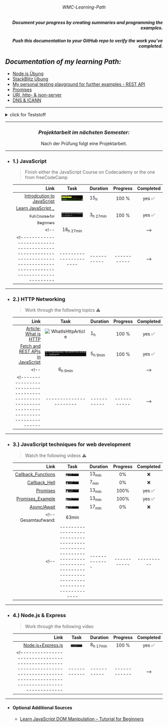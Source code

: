 ###### <p align="center"> WMC-Learning-Path </p>
 
##### <p align="right"> Document your progress by creating summaries and programming the examples.  </p>
##### <p align="right"> Push this documentation to your GitHub repo to verify the work you've completed. </p>  

## *Documentation of my learning Path:* 
- [Node.js Übung](https://github.com/IxI-Enki/WMCUebung-003)
- [StackBlitz Übung](https://github.com/IxI-Enki/WMCUebung-001)  
- [My personal testing playground for further examples - REST API](https://github.com/IxI-Enki/WmcUebung-004)
- [Promises](https://github.com/IxI-Enki/WmcUebung-005)
- [URI, http- & json-server](https://github.com/IxI-Enki/WmcUebung-006)
- [DNS & ICANN](https://github.com/IxI-Enki/WmcUebung-007)
---

<details>
  <summary> click for Teststoff </summary>

### *Zusammenfassung des Teststoffs:*

- *Lernmaterialien:*  
  - Inhalte aus dem 5-stündigen Video sind prüfungsrelevant.  
  - Materialien auf Moodle sind ebenfalls prüfungsrelevant.

### *Themen für die Prüfung:*

#### *1. Asynchroner Code (Promises):*
  - Verständnis und Anwendung von asynchronem Code.  
  - Promises: Beispiele, Pseudocode schreiben und verstehen.  ✅  

#### *2. Multiple-Choice-Fragen:*  
  - *HTTP und HTTPS:* Methoden und Grundlagen.  
  - *JSON:* Was ist JSON, wie verwendet man es? Umgang mit JSON-Dateien (Vergleich mit XML).  
  - *DNS:* Grundlagen, Funktionsweise.  ✅  
  - *Fehlercodes:* Kategorien von Server- und Client-Fehlern (z. B. 404, 505, 303, 202).  ✅  

#### *3. Offene Fragen:*  
  - Unterschiede und Erklärung von synchronem und asynchronem Code.  
  - URL-Aufbau: Parameter, Struktur, Bestandteile.  ✅
  - Verständnis von HTTP-Methoden und deren Einsatz.  

#### *4. REST API (100% wichtig):*
  - Funktionalität von REST APIs erklären:  ✅  
    - Aufbau eines Requests und einer Response. ✅  
    - Daten parsen und weiterverarbeiten.  ✅  
  - Verständnis, wie REST APIs arbeiten und was sie ermöglichen.  ✅  

*Hinweis:* Alle Inhalte des Test haben gesamt eine Gewichtung von insgesamt 100 Punkten.
 
</details>

---
<div align="center">

### *Projektarbeit im nächsten Semester:*   
Nach der Prüfung folgt eine Projektarbeit. 
</div>

--- 
- ### 1.) JavaScript
  > Finish either the JavaScript Course on Codecademy or the one from freeCodeCamp

  <!----------------------------------------------------------------------------------------------------------------|----------------------|-----------|------------|-->  
   |          Link | Task                                                                                    | Duration            | Progress | Completed |  
   |--------------:|:---------------------------------------------------------------------------------------:|:--------------------|:--------:|:---------:|  
   | [ Introdcution to JavaScript ](https://www.codecademy.com/learn/introduction-to-javascript)               |  <img src="./img/learn-javascript.png" alt="learn-javascript" width=80%>         | 15<sub>h</sub>      |  100 %   |  yes ✅  |  
   | [ Learn JavaScript <sub> - Full Course for Beginners</sub>](https://www.youtube.com/watch?v=PkZNo7MFNFg) |   <img src="./img/javaCodeCamp.png" alt="javaCodeCamp" width=80%>                                        | 3<sub>h 27min</sub> |  100 %   |  yes ✅  |  
  <!--                                                                                                              | 18<sub>h 27min</sub> |           |           |-->  
  <!----------------------------------------------------------------------------------------------------------------|----------------------|-----------|-----------|-->  

---
- ### 2.) HTTP Networking
  > Work through the following topics ⚠️

  <!-------------------------------------------------------------------------------------|----------------------|-----------|------------|-->  
   |  Link | Task                                                                   | Duration            | Progress | Completed |  
   |------:|:----------------------------------------------------------------------:|:--------------------|:--------:|:---------:|  
   | [Article: What is HTTP](https://www.freecodecamp.org/news/what-is-http/)        | ![WhatIsHttpArticle](https://github.com/user-attachments/assets/db2126a6-0dca-4704-8b70-2672e5d029e5)  | 1<sub>h</sub>       |   100 %  |  yes ✅  |  
   | [Fetch and REST APIs in JavaScript](https://www.youtube.com/watch?v=2JYT5f2isg4) | <img src="./img/restCodeCamp.png" alt="restCodeCamp" width=100%>                                      | 5<sub>h 9min</sub>  |   100 %  |  yes ✅  |  
  <!--                                                                                   |  6<sub>h 9min</sub>  |           |           |-->  
  <!-------------------------------------------------------------------------------------|----------------------|-----------|-----------|-->  

---
- ### 3.) JavaScript techniques for web development 
  > Watch the following videos ⚠️

  <!-------|--------------------------------------------------------------------------------------------------------------------|-----------|-----------|------------|-->  
   | Link | Task                                                                                                        | Duration  | Progress | Completed |  
   |-----:|:-----------------------------------------------------------------------------------------------------------:|:----------|:--------:|:---------:|  
   | [ Callback_Functions ](https://www.youtube.com/watch?v=GWq0XETTOTk&list=PLnHJACx3NwAfRUcuKaYhZ6T5NRIpzgNGJ&index=13) | <img src="./img/callbackNuggets.png" alt="callbackNuggets" width=50%>               | 13<sub>min</sub>  |   0%  |    ❌   |  
   | [ Callback_Hell ](https://www.youtube.com/watch?v=bx9xYPt2tdc&list=PLnHJACx3NwAfRUcuKaYhZ6T5NRIpzgNGJ&index=14)      | <img src="./img/callbackHellNuggets.png" alt="callbackHellNuggets" width=50%>       |  7<sub>min</sub>  |   0%  |    ❌   |  
   | [ Promises ](https://www.youtube.com/watch?v=IBjmTlShf6U&list=PLnHJACx3NwAfRUcuKaYhZ6T5NRIpzgNGJ&index=15)           | <img src="./img/promisesNuggets.png" alt="promisesNuggets" width=50%>               |  13<sub>min</sub> |  100% | yes ✅  |  
   | [ Promises_Example ](https://www.youtube.com/watch?v=GKVA6jYrgKc&list=PLnHJACx3NwAfRUcuKaYhZ6T5NRIpzgNGJ&index=16)   | <img src="./img/promisesExampleNuggets.png" alt="promisesExampleNuggets" width=50%> | 13<sub>min</sub>  |  100% | yes ✅  |  
   | [ Async/Await ](https://www.youtube.com/watch?v=iHrVo5fvmzE&list=PLnHJACx3NwAfRUcuKaYhZ6T5NRIpzgNGJ&index=17)      | <img src="./img/asyncNuggets.png" alt="asyncNuggetsNuggets" width=50%>              | 17<sub>min</sub>  |   0%  |    ❌   |  
  <!--                                                                                                          Gesamtaufwand:  |   63min     |          |           |  
  <!--|-------------------------------------------------------------------------------------------------------------------------|-------------|-----------|----------|-----------|-->  

---
- ### 4.) Node.js & Express
  >  Work through the following video 

  <!----------------------------------------------------------------------------------------------------------------------------|------------|-----------|-----------|-->  
   | Link | Task                                                                                                        | Duration  | Progress | Completed |  
   |-----:|:-----------------------------------------------------------------------------------------------------------:|:----------|:--------:|:---------:|  
   | [ Node.js+Express.js ](https://www.youtube.com/watch?app=desktop&v=Oe421EPjeBE) | <img src="./img/nodejsCodeCamp.png" alt="nodejsCodeCamp" width=60%> | 8<sub>h 17min</sub> |   100 %  |   yes ✅  |  
  <!----------------------------------------------------------------------------------------------------------------------------|------------|-----------|------------|-->  
  
---
- #### Optional Additional Sources
  - [Learn JavaScript DOM Manipulation – Tutorial for Beginners](https://www.youtube.com/watch?v=IWRS_AM2fiE)
